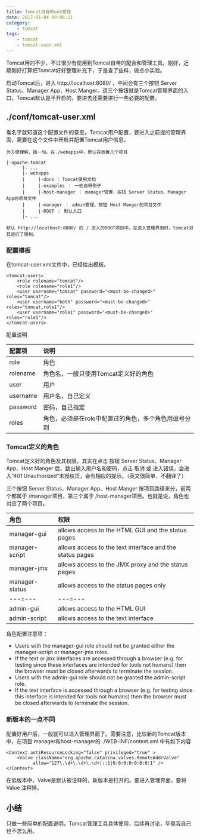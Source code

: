 ```yaml
---
title: Tomcat自身的web管理
date: 2017-01-04 00:06:11
category:
    - tomcat
tags:
    - tomcat
    - tomcat-user.xml
---
```

Tomcat用的不少，不过很少有使用到Tomcat自带的配合和管理工具。刚好，近期刚好打算把Tomcat好好整理补充下，于是查了些料，做点小实验。

启动Tomcat后，进入 http://localhost:8080/ ，中间会有三个按钮 Server Status、Manager App、Host Manger。这三个按钮就是Tomcat管理界面的入口，Tomcat默认是不开启的，要进去还需要进行一些必要的配置。

## ./conf/tomcat-user.xml
看名字就知道这个配置文件的意思，Tomcat用户配置，要进入之前提的管理界面，需要在这个文件中开启并配置Tomcat用户信息。

```
为方便理解，插一句。在./webapps中，默认存放着几个项目

|-apache-tomcat
      |- ...
      |- webapps
      |     |-docs : Tomcat使用文档
      |     |-examples ： 一些自带例子
      |     |-host-manager ： manager管理，按钮 Server Status、Manager App的项目文件
      |     |-manager ： admin管理，按钮 Host Manger的项目文件
      |     |-ROOT ： 默认入口
      |- ...

默认 http://localhost:8080/ 的 / 进入的ROOT项目中，在进入管理界面时，tomcat对其进行了限制。
```

<!-- more -->

### 配置模板
在tomcat-user.xml文件中，已经给出模板。
```
<tomcat-users>
    <role rolename="tomcat"/>
    <role rolename="role1"/>
    <user username="tomcat" password="<must-be-changed>" roles="tomcat"/>
    <user username="both" password="<must-be-changed>" roles="tomcat,role1"/>
    <user username="role1" password="<must-be-changed>" roles="role1"/>
</tomcat-users>
```
配置说明

| 配置项 | 说明     |
| :------------- | :------------- |
| role      |  角色      |
| rolename      |  角色名，一般只使用Tomcat定义好的角色     |
| user       | 用户       |
| username   | 用户名，自己定义   |
| password   | 密码，自己指定       |
| roles       | 角色，必须是在role中配置过的角色，多个角色用逗号分割      |

### Tomcat定义的角色
Tomcat定义好的角色及其权限，其实在点击 按钮 Server Status、Manager App、Host Manger 后，跳出输入用户名和密码，点击 取消 或 进入错误，会进入“401 Unauthorized”未授权页，会有相应的提示。（英文很简单，不翻译了）

三个按钮 Server Status、Manager App、Host Manger 按项目路径来分，前两个都属于 /manager项目，第三个属于 /host-manager项目。也就是说，角色也对应了两个项目。

| 角色    | 权限     |
| :------------- | :------------- |
| manager-gui     | allows access to the HTML GUI and the status pages      |
| manager-script  | allows access to the text interface and the status pages       |
| manager-jmx     | allows access to the JMX proxy and the status pages       |
| manager-status  | allows access to the status pages only       |
| ---=---        |  ---=---      |
| admin-gui      | allows access to the HTML GUI      |
| admin-script   | allows access to the text interface      |
角色配置注意项：
- Users with the manager-gui role should not be granted either the manager-script or manager-jmx roles.
- If the text or jmx interfaces are accessed through a browser (e.g. for testing since these interfaces are intended for tools not humans) then the browser must be closed afterwards to terminate the session.
- Users with the admin-gui role should not be granted the admin-script role.
- If the text interface is accessed through a browser (e.g. for testing since this interface is intended for tools not humans) then the browser must be closed afterwards to terminate the session.

### 新版本的一点不同
配置好用户后，一般就可以进入管理界面了。需要注意，比较新的Tomcat版本中，在项目 manager和host-manager的 ./WEB-INF/context.xml 中有如下内容
```
<Context antiResourceLocking="false" privileged="true" >
    <Valve className="org.apache.catalina.valves.RemoteAddrValve"
          allow="127\.\d+\.\d+\.\d+|::1|0:0:0:0:0:0:0:1" />
</Context>
```
在低版本中，Valve是默认被注释的，新版本是打开的。要进入管理界面，要将 Value 注释掉。

## 小结
只做一些简单的配置说明，Tomcat管理工具具体使用，后续再讨论，毕竟我自己也不怎么用。
